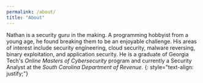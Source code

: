 ```yaml
---
permalink: /about/
title: "About"
---
```


Nathan is a security guru in the making. A programming hobbyist from a young age, he found breaking them to be an enjoyable challenge. His areas of interest include security engineering, cloud security, malware reversing, binary exploitation, and application security. He is a graduate of Georgia Tech's _Online Masters of Cybersecurity_ program and currently a Security Analyst at the _South Carolina Department of Revenue._
{: style="text-align: justify;"}